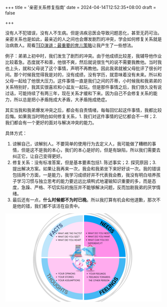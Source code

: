 +++
title = '亲密关系修复指南'
date = 2024-04-14T12:52:35+08:00
draft = false

+++

没有人不犯错误，没有人不生病。但是讳疾忌医会导致问题恶化，甚至无药可治。亲密关系也是如此，最亲近的人之间也会爆发剧烈的冲突，学会如何修复关系就是治病救人。观看[TED演讲：最重要的育儿策略](https://www.ted.com/talks/becky_kennedy_the_single_most_important_parenting_strategy/transcript?subtitle=zh-cn&language=zh-cn)让我产生了一些想法。

例子：弟弟上初中时，我们发生了剧烈的冲突。由于他成绩比较差，我辅导他作业比较着急。态度就不和善，他很不爽，然后就说很生气的说不需要我教他。当时我也上头，就和父母说了这个事情，声明不再教他。因此我弟就被父母批评了很长时间。那个时候我觉得我是对的，没有成绩，没有学历，就意味着没有未来。所以和父母一起给了他很大压力。这件事情一直是我们之间的芥蒂，小时候我和我弟弟的关系特别好，我其实很喜欢和小盆友一起玩。但是那件事情之后，我们很久没有说过话，可能持续了有两三年，现在关系才缓和下来。因为自己不会修复关系的能力，所以总是把小矛盾拖成大矛盾，大矛盾拖成绝症。

其实当我和我弟爆发冲突之后，都会有自责情绪，每每回忆起这件事情，我都比较后悔。如果我当时明白如何修复关系，1. 我们对这件事情的记忆都会不一样；2. 我们都会有一个更好的面对与解决冲突的能力。

具体方式：

1. 谅解自己，谅解别人。不要简单的使用行为去定义人，我可能做了糟糕的事情，但是这不是我的本心，我们的本心是好的，但是有缺陷，所以我们需要去纠正它，让自己变得更好。
2. 修复关系：没有标准答案，但是基本要素包括1. 陈述事实；2. 探究原因；3. 提出解决方案。如果让我再来一次，我会和我弟坐下来好好谈一次。我的错误包括两个方面，一是能力，我学习成绩好并不代表我会教，我没有明白培养孩子学习习惯与独立思考的能力要远远比填鸭式地灌输知识重要的多，而是态度，急躁、严格、不切实际的施压并不能够解决问题，反而加剧我弟的厌学情绪。
3. 最后还有一点，**什么时候都不为时已晚**。所以我打算有机会和他道歉，那次不是他的错，我们都不该活在自责中。

![img](https://raw.githubusercontent.com/HushWay/Typora-img/main/img/13c8f83-745-655c-58e-6da76ea7ec8_3.png)
